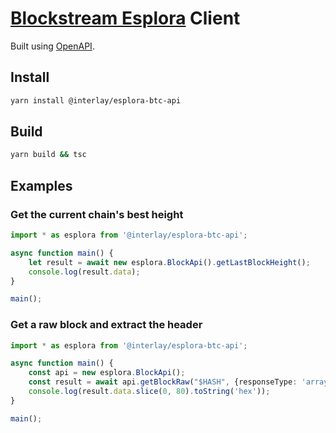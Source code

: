 # [Blockstream Esplora](https://github.com/Blockstream/esplora) Client

Built using [OpenAPI](https://github.com/OpenAPITools/openapi-generator).

## Install

```bash
yarn install @interlay/esplora-btc-api
```

## Build

```bash
yarn build && tsc
```

## Examples

### Get the current chain's best height

```typescript
import * as esplora from '@interlay/esplora-btc-api';

async function main() {
    let result = await new esplora.BlockApi().getLastBlockHeight();
    console.log(result.data);
}

main();
```

### Get a raw block and extract the header

```typescript
import * as esplora from '@interlay/esplora-btc-api';

async function main() {
    const api = new esplora.BlockApi();
    const result = await api.getBlockRaw("$HASH", {responseType: 'arraybuffer'});
    console.log(result.data.slice(0, 80).toString('hex'));
}

main();
```